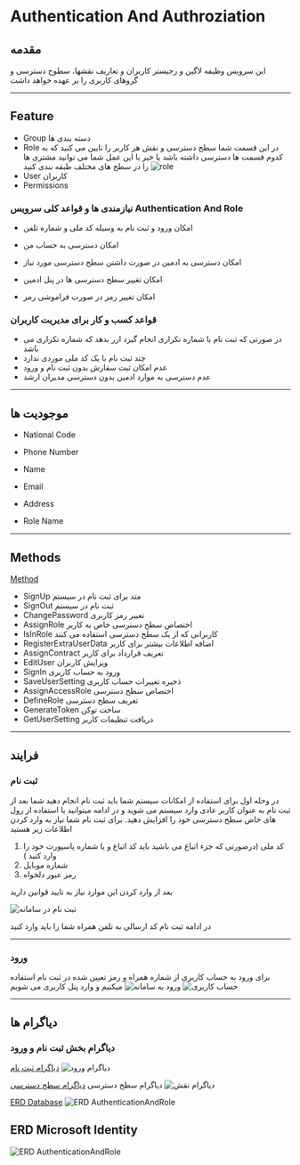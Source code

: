 # Authentication And Authroziation

## مقدمه

 این سرویس وظیفه لاگین و رجیستر کاربران و تعاریف  نقشها، سطوح دسترسی و گروهای کاربری را بر عهده خواهد داشت

 ---

## Feature

- Group
  دسته بندی ها 
- Role
در این قسمت شما سطح دسترسی و نقش هر کاربر را تایین می کنید که به کدوم قسمت ها دسترسی داشته باشد یا خیر با این عمل شما می توانید مشتری ها را در سطح های مختلف طبقه بندی کنید
![role](imgs/Role.png)
- User
  کاربران 
- Permissions
  
### نیازمندی ها و قواعد کلی سرویس Authentication And Role

- امکان ورود و ثبت نام به وسیله کد ملی و شماره تلفن

- امکان دسترسی به حساب من
- امکان دسترسی به ادمین در صورت داشتن سطح دسترسی مورد نیاز
- امکان تغییر سطح دسترسی ها در پنل ادمین
- امکان تغییر رمز در صورت فراموشی رمز

### قواعد کسب و کار برای مدیریت کاربران

- در صورتی که ثبت نام با شماره تکراری انجام گیرد ارر بدهد که شماره تکراری می باشد 
- چند ثبت نام با یک کد ملی موردی ندارد
- عدم امکان ثبت سفارش بدون ثبت نام و ورود
- عدم دسترسی به موارد ادمین بدون دسترسی مدیران ارشد 

---

## موجودیت ها

- National Code

- Phone Number
- Name
- Email
- Address
- Role Name

---

## Methods

[Method](Diagrams/AuthenticationAndRoleMethod.drawio)

- SignUp
  متد برای ثبت نام در سیستم
- SignOut
  ثبت نام در سیستم
- ChangePassword
  تغییر رمز کاربری
- AssignRole
  اختصاص سطح دسترسی خاص به کاربر
- IsInRole
  کاربرانی که از یک سطح دسترسی استفاده می کنند
- RegisterExtraUserData
  اضافه اطلاعات بیشتر برای کاربر  
- AssignContract
  تعریف قرارداد برای کاربر
- EditUser
  ویرایش کاربران
- SignIn
  ورود به حساب کاربری
- SaveUserSetting
   ذخیره تغییرات حساب کاربری
- AssignAccessRole
  اختصاص سطح دسترسی
- DefineRole
  تعریف سطح دسترسی
- GenerateToken
  ساخت توکن
- GetUserSetting
  دریافت تنظیمات کاربر
  
---

## فرایند

### ثبت نام

 در وحله اول برای استفاده از امکانات سیستم شما باید ثبت نام انجام دهید شما بعد از ثبت نام به عنوان کاربر عادی وارد سیستم می شوید و در ادامه میتوانید با استفاده از رول های خاص سطح دسترسی خود را افزایش دهید.
 برای ثبت نام شما نیاز به وارد کردن اطلاعات زیر هستید

 1. کد ملی (درصورتی که جزء اتباع می باشید باید کد اتباع و یا شماره پاسپورت خود را وارد کنید  )
 2. شماره موبایل
 3. رمز عبور دلخواه
  
  &#x202b;بعد از وارد کردن این موارد نیاز به تایید قوانین دارید

  ![ثبت نام در سامانه](imgs/Register.png)
  
  در ادامه ثبت نام کد ارسالی به تلفن همراه شما را باید وارد کنید

---

### ورود

برای ورود به حساب کاربری از  شماره همراه و رمز تعیین شده در ثبت نام استفاده میکنیم و وارد پنل کاربری می شویم
![ورود به سامانه](imgs/Login.png)
![حساب کاربری](imgs/Account.png)

---

## دیاگرام ها

### دیاگرام بخش ثبت نام و ورود

[دیاگرام ثبت نام](Diagrams/Diagram-logIn.drawio)
 ![دیاگرام ورود](imgs/BL1-Login.png)

 دیاگرام سطح دسترسی
  [دیاگرام سطح دسترسی](Diagrams/Diagram-CustumerRole.drawio)
  ![دیاگرام نقش](imgs/BR-CustumerRole.png)

[ERD Database](Diagrams/Authentication.drawio)
![ERD AuthenticationAndRole](imgs/Authentication.png)

## ERD Microsoft Identity

![ERD AuthenticationAndRole](imgs/MicrosoftIdentity.png)
